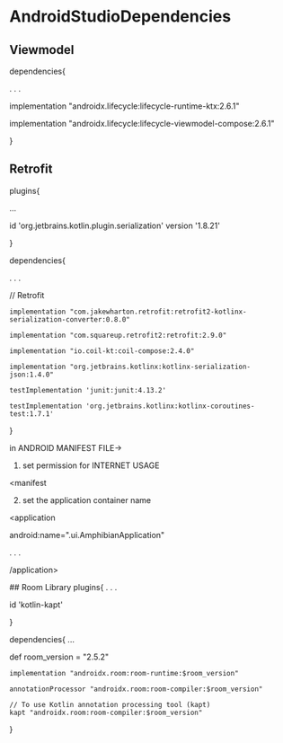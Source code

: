 # AndroidStudioDependencies


## Viewmodel

dependencies{

. . . 

 implementation "androidx.lifecycle:lifecycle-runtime-ktx:2.6.1"
 
 implementation "androidx.lifecycle:lifecycle-viewmodel-compose:2.6.1"

}

## Retrofit

plugins{ 

...

 id 'org.jetbrains.kotlin.plugin.serialization' version '1.8.21'

 }

 dependencies{

 . . .

// Retrofit
    
    implementation "com.jakewharton.retrofit:retrofit2-kotlinx-serialization-converter:0.8.0" 
    
    implementation "com.squareup.retrofit2:retrofit:2.9.0"
    
    implementation "io.coil-kt:coil-compose:2.4.0"
    
    implementation "org.jetbrains.kotlinx:kotlinx-serialization-json:1.4.0"

    testImplementation 'junit:junit:4.13.2'
    
    testImplementation 'org.jetbrains.kotlinx:kotlinx-coroutines-test:1.7.1'


 }

 in ANDROID MANIFEST FILE->
1) set permission for INTERNET USAGE

<manifest
   <uses-permission android:name="android.permission.INTERNET" />

2) set the application container name

<application 

android:name=".ui.AmphibianApplication"

. . .

/application>

</manifest>
## Room Library
plugins{
. . .

 id 'kotlin-kapt'
 
 }

 dependencies{
 ...
 
 def room_version = "2.5.2"
 
    implementation "androidx.room:room-runtime:$room_version"
    
    annotationProcessor "androidx.room:room-compiler:$room_version"

    // To use Kotlin annotation processing tool (kapt)
    kapt "androidx.room:room-compiler:$room_version"
 }
